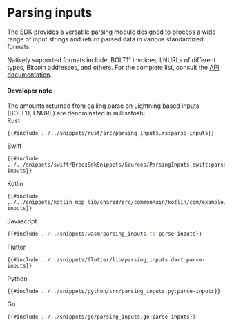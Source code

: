 # Parsing inputs

The SDK provides a versatile parsing module designed to process a wide range of input strings and return parsed data in various standardized formats. 

Natively supported formats include: BOLT11 invoices, LNURLs of different types, Bitcoin addresses, and others. For the complete list, consult the [API documentation](https://breez.github.io/spark-sdk/breez_sdk_spark/enum.InputType.html).

<div class="warning">
<h4>Developer note</h4>
The amounts returned from calling parse on Lightning based inputs (BOLT11, LNURL) are denominated in millisatoshi.
</div>

<custom-tabs category="lang">
<div slot="title">Rust</div>
<section>

```rust,ignore
{{#include ../../snippets/rust/src/parsing_inputs.rs:parse-inputs}}
```
</section>

<div slot="title">Swift</div>
<section>

```swift,ignore
{{#include ../../snippets/swift/BreezSdkSnippets/Sources/ParsingInputs.swift:parse-inputs}}
```
</section>

<div slot="title">Kotlin</div>
<section>

```kotlin,ignore
{{#include ../../snippets/kotlin_mpp_lib/shared/src/commonMain/kotlin/com/example/kotlinmpplib/ParsingInputs.kt:parse-inputs}}
```
</section>

<div slot="title">Javascript</div>
<section>

```typescript
{{#include ../../snippets/wasm/parsing_inputs.ts:parse-inputs}}
```
</section>

<div slot="title">Flutter</div>
<section>

```dart,ignore
{{#include ../../snippets/flutter/lib/parsing_inputs.dart:parse-inputs}}
```
</section>

<div slot="title">Python</div>
<section>

```python,ignore 
{{#include ../../snippets/python/src/parsing_inputs.py:parse-inputs}}
```
</section>

<div slot="title">Go</div>
<section>

```go,ignore
{{#include ../../snippets/go/parsing_inputs.go:parse-inputs}}
```
</section>
</custom-tabs>
